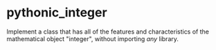 # pythonic_integer

Implement a class that has all of the features and characteristics
of the mathematical object "integer", without importing _any_ library.
